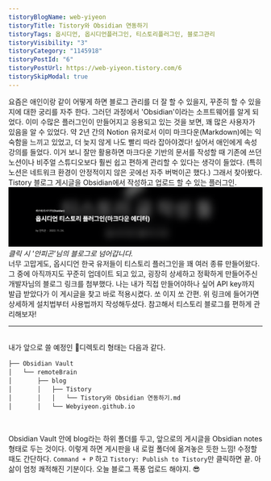 ```yaml
---
tistoryBlogName: web-yiyeon
tistoryTitle: Tistory와 Obsidian 연동하기
tistoryTags: 옵시디언, 옵시디언플러그인, 티스토리플러그인, 블로그관리
tistoryVisibility: "3"
tistoryCategory: "1145918"
tistoryPostId: "6"
tistoryPostUrl: https://web-yiyeon.tistory.com/6
tistorySkipModal: true
---
```


요즘은 애인이랑 같이 어떻게 하면 블로그 관리를 더 잘 할 수 있을지, 꾸준히 할 수 있을지에 대한 궁리를 자주 한다. 그러던 과정에서 'Obsidian'이라는 소프트웨어를 알게 되었다. 이미 수많은 플러그인이 만들어지고 응용되고 있는 것을 보면, 꽤 많은 사용자가 있음을 알 수 있었다. 약 2년 간의 Notion 유저로서 이미 마크다운(Markdown)에는 익숙함을 느끼고 있었고, 더 늦지 않게 나도 빨리 따라 잡아야겠다! 싶어서 애인에게 속성 강의를 들었다. 이거 보니 잘만 활용하면 마크다운 기반의 문서를 작성할 때 기존에 쓰던 노션이나 비주얼 스튜디오보다 훨씬 쉽고 편하게 관리할 수 있다는 생각이 들었다. (특히 노션은 네트워크 환경이 안정적이지 않은 곳에선 자주 버벅이곤 했다.) 그래서 찾아봤다. Tistory 블로그 게시글을 Obsidian에서 작성하고 업로드 할 수 있는 플러그인.
<br/>
[![Obsidian Tistory Plugin 제작자 블로그](1145918_1.png)](https://anpigon.tistory.com/214)*클릭 시 '안피곤'님의 블로그로 넘어갑니다.*
<br/>
너무 고맙게도, 옵시디언 한국 유저들이 티스토리 플러그인을 꽤 여러 종류 만들어왔다. 그 중에 아직까지도 꾸준히 업데이트 되고 있고, 굉장히 상세하고 정확하게 만들어주신 개발자님의 블로그 링크를 첨부했다. 나는 내가 직접 만들어야하나 싶어 API key까지 발급 받았다가 이 게시글을 찾고 바로 적용시켰다. 쏘 이지 쏘 간편. 위 링크에 들어가면 상세하게 설치법부터 사용법까지 작성해두셨다. 참고해서 티스토리 블로그를 편하게 관리해보자! 
<br/>
***
<br>
내가 앞으로 쓸 예정인 디렉토리 형태는 다음과 같다.

```bash
├── Obsidian Vault
│   └── remoteBrain
│       ├── blog
│       │   ├── Tistory
│       │   │   └── Tistory와 Obsidian 연동하기.md
│       │   └── Webyiyeon.github.io
```
<br/>

Obsidian Vault 안에 blog라는 하위 폴더를 두고, 앞으로의 게시글을 Obsidian notes 형태로 두는 것이다. 이렇게 하면 게시판을 내 로컬 폴더에 옮겨놓은 듯한 느낌! 수정할 때도 간단하다. `Command + P` 하고 `Tistory: Publish to Tistory`만 클릭하면 끝. 아 삶이 엄청 쾌적해진 기분이다. 오늘 블로그 폭풍 업로드 해야지. 😎

 
